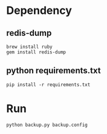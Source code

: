 # Dependency
## redis-dump
```
brew install ruby
gem install redis-dump
```

## python requirements.txt
```
pip install -r requirements.txt
```

# Run
```
python backup.py backup.config 
```
